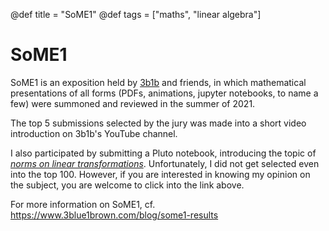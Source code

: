 @def title = "SoME1"
@def tags = ["maths", "linear algebra"]


# SoME1
SoME1 is an exposition held by [3b1b](https://www.3blue1brown.com/)
and friends, in which mathematical presentations of all forms
(PDFs, animations, jupyter notebooks, to name a few) were summoned and
reviewed in the summer of 2021.

The top 5 submissions selected by the jury was made into a short
video introduction on 3b1b's YouTube channel.

I also participated by submitting a Pluto notebook, introducing
the topic of [_norms on linear transformations_](/maths/norm.jl).
Unfortunately, I did not get selected even into the top 100.
However, if you are interested in knowing my opinion on the subject,
you are welcome to click into the link above.

For more information on SoME1, cf.
<https://www.3blue1brown.com/blog/some1-results>
